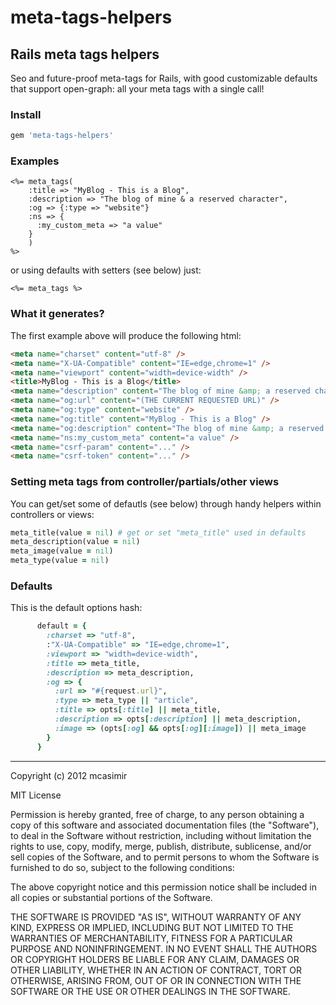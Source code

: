 # meta-tags-helpers

## Rails meta tags helpers

Seo and future-proof meta-tags for Rails, with good customizable defaults that support open-graph: all your meta tags with a single call!

### Install

``` rb
gem 'meta-tags-helpers'
```

### Examples

``` erb
<%= meta_tags(
    :title => "MyBlog - This is a Blog",
    :description => "The blog of mine & a reserved character",
    :og => {:type => "website"}
    :ns => {
      :my_custom_meta => "a value"
    }
    ) 
%>
```

or using defaults with setters (see below) just:

``` erb
<%= meta_tags %>
```

### What it generates? 

The first example above will produce the following html:

``` html
<meta name="charset" content="utf-8" />
<meta name="X-UA-Compatible" content="IE=edge,chrome=1" />
<meta name="viewport" content="width=device-width" />
<title>MyBlog - This is a Blog</title>
<meta name="description" content="The blog of mine &amp; a reserved character" />
<meta name="og:url" content="(THE CURRENT REQUESTED URL)" />
<meta name="og:type" content="website" />
<meta name="og:title" content="MyBlog - This is a Blog" />
<meta name="og:description" content="The blog of mine &amp; a reserved character" />
<meta name="ns:my_custom_meta" content="a value" />
<meta name="csrf-param" content="..." />
<meta name="csrf-token" content="..." />

```

### Setting meta tags from controller/partials/other views

You can get/set some of defautls (see below) through handy helpers within controllers or views:

``` rb
meta_title(value = nil) # get or set "meta_title" used in defaults 
meta_description(value = nil)
meta_image(value = nil)
meta_type(value = nil)

```

### Defaults

This is the default options hash:

``` rb
      default = {
        :charset => "utf-8", 
        :"X-UA-Compatible" => "IE=edge,chrome=1", 
        :viewport => "width=device-width",
        :title => meta_title,
        :description => meta_description,
        :og => { 
          :url => "#{request.url}", 
          :type => meta_type || "article",
          :title => opts[:title] || meta_title,
          :description => opts[:description] || meta_description,
          :image => (opts[:og] && opts[:og][:image]) || meta_image 
        } 
      }

```


---

Copyright (c) 2012 mcasimir

MIT License

Permission is hereby granted, free of charge, to any person obtaining
a copy of this software and associated documentation files (the
"Software"), to deal in the Software without restriction, including
without limitation the rights to use, copy, modify, merge, publish,
distribute, sublicense, and/or sell copies of the Software, and to
permit persons to whom the Software is furnished to do so, subject to
the following conditions:

The above copyright notice and this permission notice shall be
included in all copies or substantial portions of the Software.

THE SOFTWARE IS PROVIDED "AS IS", WITHOUT WARRANTY OF ANY KIND,
EXPRESS OR IMPLIED, INCLUDING BUT NOT LIMITED TO THE WARRANTIES OF
MERCHANTABILITY, FITNESS FOR A PARTICULAR PURPOSE AND
NONINFRINGEMENT. IN NO EVENT SHALL THE AUTHORS OR COPYRIGHT HOLDERS BE
LIABLE FOR ANY CLAIM, DAMAGES OR OTHER LIABILITY, WHETHER IN AN ACTION
OF CONTRACT, TORT OR OTHERWISE, ARISING FROM, OUT OF OR IN CONNECTION
WITH THE SOFTWARE OR THE USE OR OTHER DEALINGS IN THE SOFTWARE.
